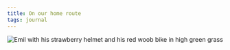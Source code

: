 ```yaml
---
title: On our home route
tags: journal
---
```

![Emil with his strawberry helmet and his red woob bike in high green grass](/img/journal/IMG_0819.jpg)
